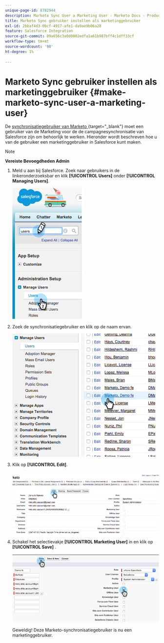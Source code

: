 ```yaml
---
unique-page-id: 8782944
description: Marketo Sync User a Marketing User - Marketo Docs - Productdocumentatie maken
title: Marketo Sync gebruiker instellen als marketinggebruiker
exl-id: 2bbaf4d3-0bcf-4917-afe1-da9ae9b06a28
feature: Salesforce Integration
source-git-commit: 09a656c3a0d0002edfa1a61b987bff4c1dff33cf
workflow-type: tm+mt
source-wordcount: '98'
ht-degree: 1%

---
```


# Marketo Sync gebruiker instellen als marketinggebruiker {#make-marketo-sync-user-a-marketing-user}

De [ synchronisatiegebruiker van Marketo ](/help/marketo/product-docs/crm-sync/salesforce-sync/setup/enterprise-unlimited-edition/step-2-of-3-create-a-salesforce-user-for-marketo-enterprise-unlimited.md){target="_blank"} moet een gebruiker van de Marketing voor de de campagnesynchronisatie van Salesforce zijn om behoorlijk te werken. Hieronder wordt beschreven hoe u van de gebruiker een marketinggebruiker in Salesforce kunt maken.

>[!NOTE]
>
>**Vereiste Bevoegdheden Admin**

1. Meld u aan bij Salesforce. Zoek naar gebruikers in de linkeronderzoeksbar en klik **[!UICONTROL Users]** onder **[!UICONTROL Managing Users]**.

   ![](assets/image2015-7-8-14-3a25-3a49.png)

1. Zoek de synchronisatiegebruiker en klik op de naam ervan.

   ![](assets/image2015-7-8-14-3a27-3a32.png)

1. Klik op **[!UICONTROL Edit]**.

   ![](assets/image2015-7-8-14-3a29-3a7.png)

1. Schakel het selectievakje **[!UICONTROL Marketing User]** in en klik op **[!UICONTROL Save]** .

   ![](assets/image2015-7-8-14-3a30-3a16.png)

   Geweldig! Deze Marketo-synchronisatiegebruiker is nu een marketinggebruiker.
